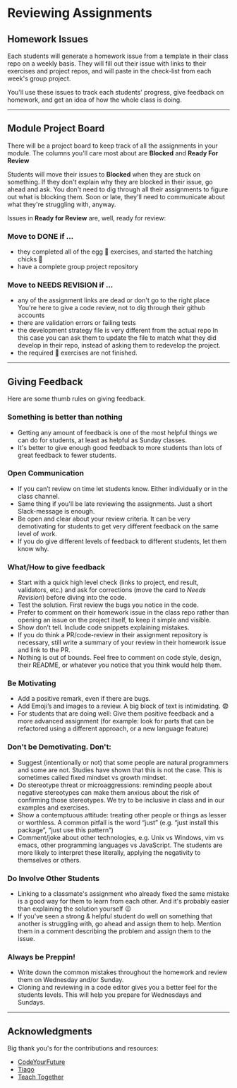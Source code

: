 # Reviewing Assignments

## Homework Issues

Each students will generate a homework issue from a template in their class repo on a weekly basis. They will fill out their issue with links to their exercises and project repos, and will paste in the check-list from each week's group project.

You'll use these issues to track each students' progress, give feedback on homework, and get an idea of how the whole class is doing.

---

## Module Project Board

There will be a project board to keep track of all the assignments in your module.  The columns you'll care most about are __Blocked__ and __Ready For Review__

Students will move their issues to __Blocked__ when they are stuck on something. If they don't explain why they are blocked in their issue, go ahead and ask. You don't need to dig through all their assignments to figure out what is blocking them. Soon or late, they'll need to communicate about what they're struggling with, anyway.

Issues in __Ready for Review__ are, well, ready for review:

### Move to DONE if ...

* they completed all of the egg :egg: exercises, and started the hatching chicks :hatching_chick:
* have a complete group project repository

### Move to NEEDS REVISION if ...

* any of the assignment links are dead or don't go to the right place
You're here to give a code review, not to dig through their github accounts
* there are validation errors or failing tests
* the development strategy file is very different from the actual repo
In this case you can ask them to update the file to match what they did develop in their repo, instead of asking them to redevelop the project.
* the required :egg: exercises are not finished.

---

## Giving Feedback

Here are some thumb rules on giving feedback.

### Something is better than nothing

* Getting any amount of feedback is one of the most helpful things we can do for students, at least as helpful as Sunday classes.
* It's better to give enough good feedback to more students than lots of great feedback to fewer students.

### Open Communication

* If you can’t review on time let students know. Either individually or in the class channel.
* Same thing if you'll be late reviewing the assignments. Just a short Slack-message is enough.
* Be open and clear about your review criteria. It can be very demotivating for students to get very different feedback on the same level of work.
* If you do give different levels of feedback to different students, let them know why.

### What/How to give feedback

* Start with a quick high level check (links to project, end result, validators, etc.) and ask for corrections (move the card to _Needs Revision_) before diving into the code.
* Test the solution. First review the bugs you notice in the code.
* Prefer to comment on their homework issue in the class repo rather than opening an issue on the project itself, to keep it simple and visible.
* Show don’t tell. Include code snippets explaining mistakes.
* If you do think a PR/code-review in their assignment repository is necessary, still write a summary of your review in their homework issue and link to the PR.
* Nothing is out of bounds. Feel free to comment on code style, design, their README, or whatever you notice that you think would help them.

### Be Motivating

* Add a positive remark, even if there are bugs.
* Add Emoji’s and images to a review. A big block of text is intimidating. :fearful:
* For students that are doing well: Give them positive feedback and a more advanced assignment (for example: look for parts that can be refactored using a different approach, or a new language feature)

### Don't be Demotivating. Don't:

* Suggest (intentionally or not) that some people are natural programmers and some are not.
Studies have shown that this is not the case. This is sometimes called fixed mindset vs growth mindset.
* Do stereotype threat or microaggressions: reminding people about negative stereotypes can make them anxious about the risk of confirming those stereotypes.
We try to be inclusive in class and in our examples and exercises.
* Show a contemptuous attitude: treating other people or things as lesser or worthless.
A common pitfall is the word “just” (e.g. “just install this package”, ”just use this pattern”)
* Comment/joke about other technologies, e.g. Unix vs Windows, vim vs emacs, other programming languages vs JavaScript.
The students are more likely to interpret these literally, applying the negativity to themselves or others.

### Do Involve Other Students

* Linking to a classmate's assignment who already fixed the same mistake is a good way for them to learn from each other. And it's probably easier than explaining the solution yourself :wink:
* If you've seen a strong & helpful student do well on something that another is struggling with, go ahead and assign them to help.  Mention them in a comment describing the problem and assign them to the issue.

### Always be Preppin!

* Write down the common mistakes throughout the homework and review them on Wednesday and/or Sunday.
* Cloning and reviewing in a code editor gives you a better feel for the students levels. This will help you prepare for Wednesdays and Sundays.

---

## Acknowledgments

Big thank you's for the contributions and resources:

- [CodeYourFuture](https://teachertraining.codeyourfuture.io/content/motivation-and-demotivation)
- [Tiago](https://github.com/otagi)
- [Teach Together](https://teachtogether.tech)

